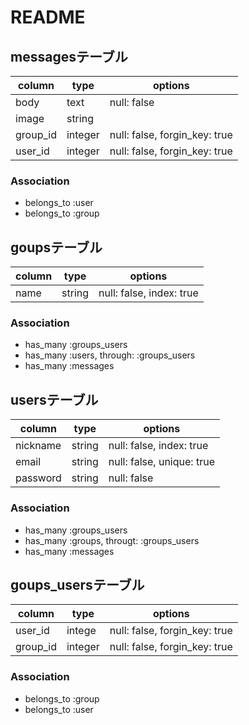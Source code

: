 # README

## messagesテーブル

|column|type|options|
|------|----|-------|
|body|text|null: false|
|image|string|
|group_id|integer|null: false, forgin_key: true|
|user_id|integer|null: false, forgin_key: true|

### Association
- belongs_to :user
- belongs_to :group



## goupsテーブル
|column|type|options|
|------|----|-------|
|name|string|null: false, index: true|

### Association
- has_many :groups_users
- has_many :users, through: :groups_users
- has_many :messages



## usersテーブル
|column|type|options|
|------|----|-------|
|nickname|string|null: false, index: true|
|email|string|null: false, unique: true|
|password|string|null: false|

### Association
- has_many :groups_users
- has_many :groups, througt: :groups_users
- has_many :messages



## goups_usersテーブル
|column|type|options|
|------|----|-------|
|user_id|intege|null: false, forgin_key: true|
|group_id|integer|null: false, forgin_key: true|

### Association
- belongs_to :group
- belongs_to :user